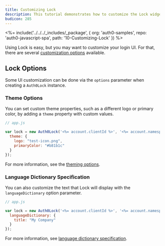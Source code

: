```yaml
---
title: Customizing Lock
description: This tutorial demonstrates how to customize the Lock widget
budicon: 285
---
```


<%= include('../../../_includes/_package', {
  org: 'auth0-samples',
  repo: 'auth0-javascript-spa',
  path: '10-Customizing-Lock'
}) %>

Using Lock is easy, but you may want to customize your login UI. For that, there are several [customization options](/libraries/lock/v10/customization) available.

## Lock Options

Some UI customization can be done via the `options` parameter when creating a `Auth0Lock` instance.

### Theme Options

You can set custom theme properties, such as a different logo or primary color, by adding a `theme` property with custom values.

```js
// app.js

var lock = new Auth0Lock('<%= account.clientId %>', '<%= account.namespace %>', {
  theme: {
    logo: "test-icon.png",
    primaryColor: "#b81b1c"
  }
});
```

For more information, see the [theming options](/libraries/lock/v10/ui-customization).

### Language Dictionary Specification

You can also customize the text that Lock will display with the `languageDictionary` option parameter.

```js
// app.js

var lock = new Auth0Lock('<%= account.clientId %>', '<%= account.namespace %>', {
  languageDictionary: {
    title: "My Company"
  }
});
```

For more information, see [language dictionary specification](/libraries/lock/v10/i18n).
